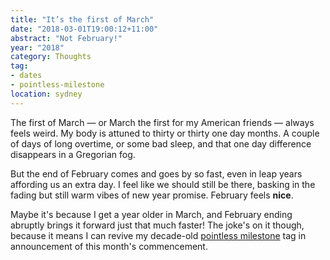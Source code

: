 ```yaml
---
title: "It’s the first of March"
date: "2018-03-01T19:00:12+11:00"
abstract: "Not February!"
year: "2018"
category: Thoughts
tag:
- dates
- pointless-milestone
location: sydney
---
```

The first of March — or March the first for my American friends — always feels weird. My body is attuned to thirty or thirty one day months. A couple of days of long overtime, or some bad sleep, and that one day difference disappears in a Gregorian fog.

But the end of February comes and goes by so fast, even in leap years affording us an extra day. I feel like we should still be there, basking in the fading but still warm vibes of new year promise. February feels **nice**.

Maybe it's because I get a year older in March, and February ending abruptly brings it forward just that much faster! The joke's on it though, because it means I can revive my decade-old [pointless milestone] tag in announcement of this month's commencement.

[pointless milestone]: https://rubenerd.com/tag/pointless-milestones/

